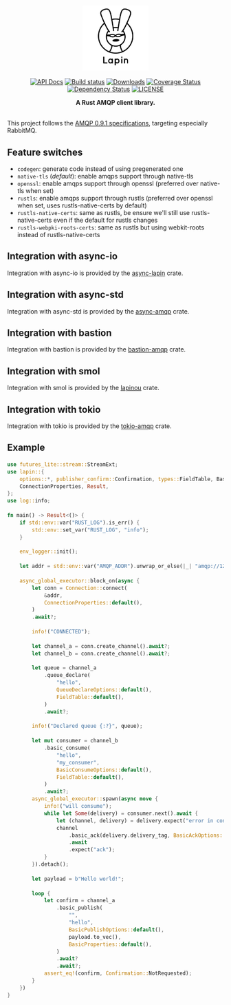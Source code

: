 <div align="center">
<img src="logo.jpg" width="30%"></img>

[![API Docs](https://docs.rs/lapin/badge.svg)](https://docs.rs/lapin)
[![Build status](https://github.com/CleverCloud/lapin/workflows/Build%20and%20test/badge.svg)](https://github.com/CleverCloud/lapin/actions)
[![Downloads](https://img.shields.io/crates/d/lapin.svg)](https://crates.io/crates/lapin)
[![Coverage Status](https://coveralls.io/repos/github/CleverCloud/lapin/badge.svg?branch=master)](https://coveralls.io/github/CleverCloud/lapin?branch=master)
[![Dependency Status](https://deps.rs/repo/github/CleverCloud/lapin/status.svg)](https://deps.rs/repo/github/CleverCloud/lapin)
[![LICENSE](https://img.shields.io/badge/license-MIT-blue.svg)](LICENSE)

 <strong>
   A Rust AMQP client library.
 </strong>

</div>

<br />

This project follows the [AMQP 0.9.1 specifications](https://www.rabbitmq.com/resources/specs/amqp0-9-1.pdf), targeting especially RabbitMQ.

## Feature switches

* `codegen`: generate code instead of using pregenerated one
* `native-tls` (*default*): enable amqps support through native-tls
* `openssl`: enable amqps support through openssl (preferred over native-tls when set)
* `rustls`: enable amqps support through rustls (preferred over openssl when set, uses rustls-native-certs by default)
* `rustls-native-certs`: same as rustls, be ensure we'll still use rustls-native-certs even if the default for rustls changes
* `rustls-webpki-roots-certs`: same as rustls but using webkit-roots instead of rustls-native-certs

## Integration with async-io

Integration with async-io is provided by the [async-lapin](https://crates.io/crates/async-lapin) crate.

## Integration with async-std

Integration with async-std is provided by the [async-amqp](https://crates.io/crates/async-amqp) crate.

## Integration with bastion

Integration with bastion is provided by the [bastion-amqp](https://crates.io/crates/bastion-amqp) crate.

## Integration with smol

Integration with smol is provided by the [lapinou](https://crates.io/crates/lapinou) crate.

## Integration with tokio

Integration with tokio is provided by the [tokio-amqp](https://crates.io/crates/tokio-amqp) crate.

## Example

```rust
use futures_lite::stream::StreamExt;
use lapin::{
    options::*, publisher_confirm::Confirmation, types::FieldTable, BasicProperties, Connection,
    ConnectionProperties, Result,
};
use log::info;

fn main() -> Result<()> {
    if std::env::var("RUST_LOG").is_err() {
        std::env::set_var("RUST_LOG", "info");
    }

    env_logger::init();

    let addr = std::env::var("AMQP_ADDR").unwrap_or_else(|_| "amqp://127.0.0.1:5672/%2f".into());

    async_global_executor::block_on(async {
        let conn = Connection::connect(
            &addr,
            ConnectionProperties::default(),
        )
        .await?;

        info!("CONNECTED");

        let channel_a = conn.create_channel().await?;
        let channel_b = conn.create_channel().await?;

        let queue = channel_a
            .queue_declare(
                "hello",
                QueueDeclareOptions::default(),
                FieldTable::default(),
            )
            .await?;

        info!("Declared queue {:?}", queue);

        let mut consumer = channel_b
            .basic_consume(
                "hello",
                "my_consumer",
                BasicConsumeOptions::default(),
                FieldTable::default(),
            )
            .await?;
        async_global_executor::spawn(async move {
            info!("will consume");
            while let Some(delivery) = consumer.next().await {
                let (channel, delivery) = delivery.expect("error in consumer");
                channel
                    .basic_ack(delivery.delivery_tag, BasicAckOptions::default())
                    .await
                    .expect("ack");
            }
        }).detach();

        let payload = b"Hello world!";

        loop {
            let confirm = channel_a
                .basic_publish(
                    "",
                    "hello",
                    BasicPublishOptions::default(),
                    payload.to_vec(),
                    BasicProperties::default(),
                )
                .await?
                .await?;
            assert_eq!(confirm, Confirmation::NotRequested);
        }
    })
}
```
